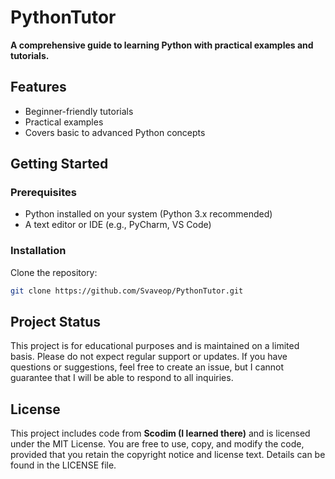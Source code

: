 # PythonTutor

**A comprehensive guide to learning Python with practical examples and tutorials.**

## Features
- Beginner-friendly tutorials
- Practical examples
- Covers basic to advanced Python concepts

## Getting Started

### Prerequisites
- Python installed on your system (Python 3.x recommended)
- A text editor or IDE (e.g., PyCharm, VS Code)

### Installation
Clone the repository:
```bash
git clone https://github.com/Svaveop/PythonTutor.git
```

## Project Status

This project is for educational purposes and is maintained on a limited basis. Please do not expect regular support or updates. If you have questions or suggestions, feel free to create an issue, but I cannot guarantee that I will be able to respond to all inquiries.

## License

This project includes code from **Scodim (I learned there)** and is licensed under the MIT License. You are free to use, copy, and modify the code, provided that you retain the copyright notice and license text. Details can be found in the LICENSE file.
